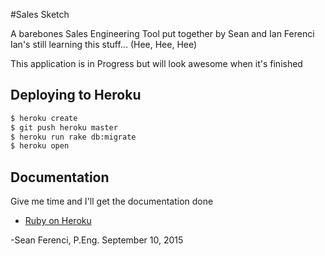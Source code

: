 #Sales Sketch

A barebones Sales Engineering Tool put together by Sean and Ian Ferenci
Ian's still learning this stuff... (Hee, Hee, Hee)

This application is in Progress but will look awesome when it's finished

## Deploying to Heroku

```sh
$ heroku create
$ git push heroku master
$ heroku run rake db:migrate
$ heroku open
```

## Documentation

Give me time and I'll get the documentation done

- [Ruby on Heroku](https://devcenter.heroku.com/categories/ruby)

-Sean Ferenci, P.Eng.
September 10, 2015
